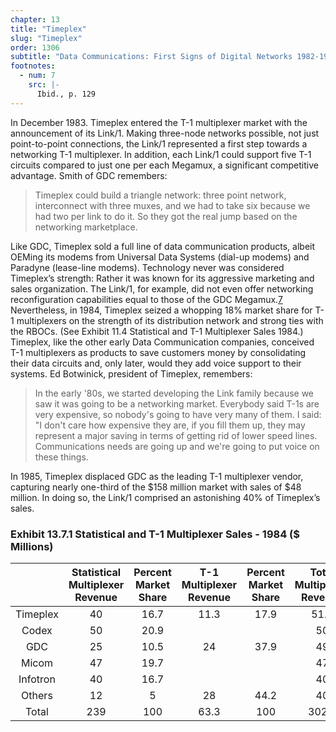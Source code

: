 ```yaml
---
chapter: 13
title: "Timeplex"
slug: "Timeplex"
order: 1306
subtitle: "Data Communications: First Signs of Digital Networks 1982-1985"
footnotes:
  - num: 7
    src: |-
      Ibid., p. 129
---
```


In December 1983. Timeplex entered the T-1 multiplexer market with the announcement of its Link/1. Making three-node networks possible, not just point-to-point connections, the Link/1 represented a first step towards a networking T-1 multiplexer. In addition, each Link/1 could support five T-1 circuits compared to just one per each Megamux, a significant competitive advantage. Smith of GDC remembers:

>Timeplex could build a triangle network: three point network, interconnect with three muxes, and we had to take six because we had two per link to do it. So they got the real jump based on the networking marketplace.

Like GDC, Timeplex sold a full line of data communication products, albeit OEMing its modems from Universal Data Systems (dial-up modems) and Paradyne (lease-line modems). Technology never was considered Timeplex’s strength: Rather it was known for its aggressive marketing and sales organization. The Link/1, for example, did not even offer networking reconfiguration capabilities equal to those of the GDC Megamux.<a name="fnloc7" href="#fn7">7</a>  Nevertheless, in 1984, Timeplex seized a whopping 18% market share for T-1 multiplexers on the strength of its distribution network and strong ties with the RBOCs. (See Exhibit 11.4 Statistical and T-1 Multiplexer Sales 1984.) Timeplex, like the other early Data Communication companies, conceived T-1 multiplexers as products to save customers money by consolidating their data circuits and, only later, would they add voice support to their systems. Ed Botwinick, president of Timeplex, remembers:

>In the early '80s, we started developing the Link family because we saw it was going to be a networking market. Everybody said T-1s are very expensive, so nobody's going to have very many of them. I said:  "I don't care how expensive they are, if you fill them up, they may represent a major saving in terms of getting rid of lower speed lines. Communications needs are going up and we're going to put voice on these things.

In 1985, Timeplex displaced GDC as the leading T-1 multiplexer vendor, capturing nearly one-third of the $158 million market with sales of $48 million. In doing so, the Link/1 comprised an astonishing 40% of Timeplex’s sales.

### Exhibit 13.7.1 Statistical and T-1 Multiplexer Sales - 1984 ($ Millions)

||**Statistical Multiplexer Revenue**|**Percent Market Share**|**T-1 Multiplexer Revenue**|**Percent Market Share**|**Total Multiplexer Revenue**
:-----:|:-----:|:-----:|:-----:|:-----:|:-----:
Timeplex|40|16.7|11.3|17.9|51.3
Codex|50|20.9| | |50
GDC|25|10.5|24|37.9|49
Micom|47|19.7| | |47
Infotron|40|16.7| | |40
Others|12|5|28|44.2|40
Total|239|100|63.3|100|302.3
